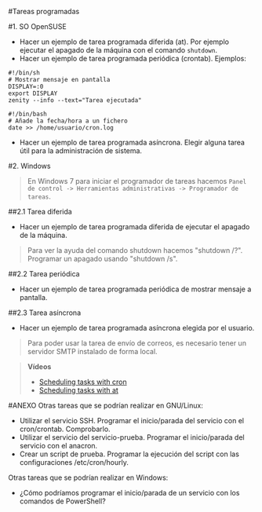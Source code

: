 
#Tareas programadas

#1. SO OpenSUSE

* Hacer un ejemplo de tarea programada diferida (at). Por ejemplo ejecutar 
el apagado de la máquina con el comando `shutdown`.
* Hacer un ejemplo de tarea programada periódica (crontab). Ejemplos:

```
#!/bin/sh
# Mostrar mensaje en pantalla
DISPLAY=:0
export DISPLAY
zenity --info --text="Tarea ejecutada"
```

```
#!/bin/bash
# Añade la fecha/hora a un fichero
date >> /home/usuario/cron.log
```

* Hacer un ejemplo de tarea programada asíncrona. Elegir alguna tarea útil para la administración de sistema.

#2. Windows

> En Windows 7 para iniciar el programador de tareas hacemos 
`Panel de control -> Herramientas administrativas -> Programador de tareas`.

##2.1 Tarea diferida
* Hacer un ejemplo de tarea programada diferida de ejecutar el apagado de la máquina. 

> Para ver la ayuda del comando shutdown hacemos "shutdown /?". 
> Programar un apagado usando "shutdown /s".

##2.2 Tarea periódica
* Hacer un ejemplo de tarea programada periódica de mostrar mensaje a pantalla.

##2.3 Tarea asíncrona
* Hacer un ejemplo de tarea programada asíncrona elegida por el usuario.

> Para poder usar la tarea de envío de correos, es necesario tener un servidor SMTP instalado de forma local.


> **Vídeos**
>
> * [Scheduling tasks with cron](https://www.youtube.com/embed/yBkJQKinZKY)
> * [Scheduling tasks with at](https://www.youtube.com/embed/cf-oUCobxiM?list=UUFFLP0dKesrKWccYscdAr9A)
>

#ANEXO
Otras tareas que se podrían realizar en GNU/Linux:
* Utilizar el servicio SSH. Programar el inicio/parada del servicio con el cron/crontab. Comprobarlo.
* Utilizar el servicio del servicio-prueba. Programar el inicio/parada del servicio con el anacron.
* Crear un script de prueba. Programar la ejecución del script con las configuraciones /etc/cron/hourly.

Otras tareas que se podrían realizar en Windows:
* ¿Cómo podríamos programar el inicio/parada de un servicio con los comandos de PowerShell?

